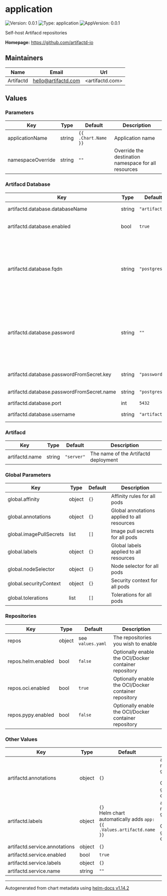 # application

![Version: 0.0.1](https://img.shields.io/badge/Version-0.0.1-informational?style=flat-square) ![Type: application](https://img.shields.io/badge/Type-application-informational?style=flat-square) ![AppVersion: 0.0.1](https://img.shields.io/badge/AppVersion-0.0.1-informational?style=flat-square)

Self-host Artifacd repositories

**Homepage:** <https://github.com/artifactd-io>

## Maintainers

| Name | Email | Url |
| ---- | ------ | --- |
| Artifactd | <hello@artifactd.com> | <artifactd.com> |

## Values

### Parameters

| Key | Type | Default | Description |
|-----|------|---------|-------------|
| applicationName | string | `{{ .Chart.Name }}` | Application name |
| namespaceOverride | string | `""` | Override the destination namespace for all resources |

### Artifacd Database

| Key | Type | Default | Description |
|-----|------|---------|-------------|
| artifactd.database.databaseName | string | `"artifact"` | The name of the database containing Artifactd |
| artifactd.database.enabled | bool | `true` | When enabled, deploys a self-contained Postgres server. Disable to use an existing Postgres server |
| artifactd.database.fqdn | string | `"postgres"` | The FQDN of the Postgres server. <br><br> When `artifactd.database.enabled` = `true`, set this to `postgres` to reference the deployed self-contained Postgres server.<br><br> When `artifactd.database.enabled` = `false`, set this to the FQDN of your external Postgres server |
| artifactd.database.password | string | `""` | The password for logging into the Postgres server.<br><br> Only use this for ephemeral dev testing! **Do not store plaintext passwords!**<br> Instead, store the password in a Kubernetes secret (which you can create using the External-Secrets operator) and reference it using `artifactd.database.passwordFromSecret` |
| artifactd.database.passwordFromSecret.key | string | `"password"` | The name of the key in the Kubernetes secret containing the Postgres password |
| artifactd.database.passwordFromSecret.name | string | `"postgres"` | The name of the Kubernetes secret containing the Postgres password |
| artifactd.database.port | int | `5432` | Postgres uses port 5432 by default |
| artifactd.database.username | string | `"artifactd"` | The username for logging into the Postgres server |

### Artifacd

| Key | Type | Default | Description |
|-----|------|---------|-------------|
| artifactd.name | string | `"server"` | The name of the Artifactd deployment |

### Global Parameters

| Key | Type | Default | Description |
|-----|------|---------|-------------|
| global.affinity | object | `{}` | Affinity rules for all pods |
| global.annotations | object | `{}` | Global annotations applied to all resources |
| global.imagePullSecrets | list | `[]` | Image pull secrets for all pods |
| global.labels | object | `{}` | Global labels applied to all resources |
| global.nodeSelector | object | `{}` | Node selector for all pods |
| global.securityContext | object | `{}` | Security context for all pods |
| global.tolerations | list | `[]` | Tolerations for all pods |

### Repositories

| Key | Type | Default | Description |
|-----|------|---------|-------------|
| repos | object | see `values.yaml` | The repositories you wish to enable |
| repos.helm.enabled | bool | `false` | Optionally enable the OCI/Docker container repository |
| repos.oci.enabled | bool | `true` | Optionally enable the OCI/Docker container repository |
| repos.pypy.enabled | bool | `false` | Optionally enable the OCI/Docker container repository |

### Other Values

| Key | Type | Default | Description |
|-----|------|---------|-------------|
| artifactd.annotations | object | `{}` | `artifactd.annotations` merges with `global.annotations`<br><br> Overrides `global.annotations` if conflicting |
| artifactd.labels | object | `{}`<br> Helm chart automatically adds `app: {{ .Values.artifactd.name }}` | `artifactd.labels` merges with `global.labels`<br><br> Overrides `global.labels` if conflicting |
| artifactd.service.annotations | object | `{}` |  |
| artifactd.service.enabled | bool | `true` |  |
| artifactd.service.labels | object | `{}` |  |
| artifactd.service.name | string | `""` |  |

----------------------------------------------
Autogenerated from chart metadata using [helm-docs v1.14.2](https://github.com/norwoodj/helm-docs/releases/v1.14.2)
